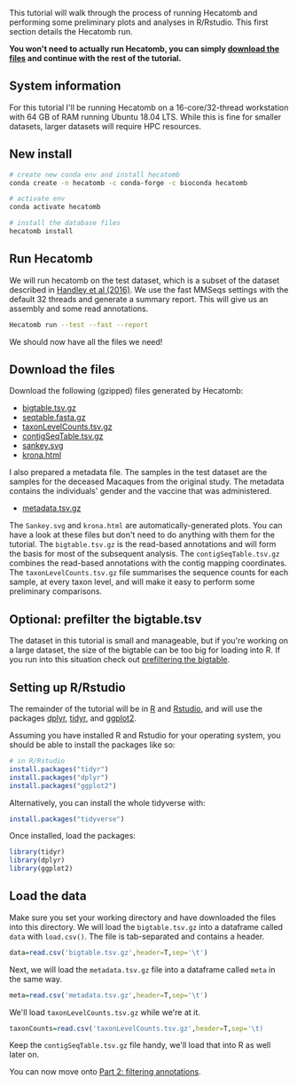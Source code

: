This tutorial will walk through the process of running Hecatomb and performing some preliminary plots and analyses in R/Rstudio.
This first section details the Hecatomb run.

**You won't need to actually run Hecatomb, you can simply [download the files](tutorialPt1.md#download-the-files) and continue with the rest of the tutorial.**

## System information

For this tutorial I'll be running Hecatomb on a 16-core/32-thread workstation with 64 GB of RAM running Ubuntu 18.04 LTS.
While this is fine for smaller datasets, larger datasets will require HPC resources.

## New install

```bash
# create new conda env and install hecatomb
conda create -n hecatomb -c conda-forge -c bioconda hecatomb

# activate env
conda activate hecatomb

# install the database files
hecatomb install
```

## Run Hecatomb

We will run hecatomb on the test dataset, which is a subset of the dataset described in [Handley et al (2016)](https://doi.org/10.1016/j.chom.2016.02.010).
We use the fast MMSeqs settings with the default 32 threads and generate a summary report. 
This will give us an assembly and some read annotations.

```bash
Hecatomb run --test --fast --report
```

We should now have all the files we need!

## Download the files

Download the following (gzipped) files generated by Hecatomb:

- [bigtable.tsv.gz](#)
- [seqtable.fasta.gz](#)
- [taxonLevelCounts.tsv.gz](#)
- [contigSeqTable.tsv.gz](#)
- [sankey.svg](#)
- [krona.html](#)

I also prepared a metadata file. 
The samples in the test dataset are the samples for the deceased Macaques from the original study.
The metadata contains the individuals' gender and the vaccine that was administered.

- [metadata.tsv.gz](#)

The `Sankey.svg` and `krona.html` are automatically-generated plots.
You can have a look at these files but don't need to do anything with them for the tutorial.
The `bigtable.tsv.gz` is the read-based annotations and will form the basis for most of the subsequent analysis.
The `contigSeqTable.tsv.gz` combines the read-based annotations with the contig mapping coordinates.
The `taxonLevelCounts.tsv.gz` file summarises the sequence counts for each sample, at every taxon level, 
and will make it easy to perform some preliminary comparisons.

## Optional: prefilter the bigtable.tsv

The dataset in this tutorial is small and manageable, but if you're working on a large dataset, 
the size of the bigtable can be too big for loading into R. 
If you run into this situation check out [prefiltering the bigtable](advanced.md#prefilter-the-bigtable).

## Setting up R/Rstudio

The remainder of the tutorial will be in [R](https://www.r-project.org/) and [Rstudio](https://www.rstudio.com/), 
and will use the packages [dplyr](https://dplyr.tidyverse.org/), [tidyr](https://tidyr.tidyverse.org/), and [ggplot2](https://ggplot2.tidyverse.org/).

Assuming you have installed R and Rstudio for your operating system, you should be able to install the packages like so:

```R
# in R/Rstudio
install.packages("tidyr")
install.packages("dplyr")
install.packages("ggplot2")
```

Alternatively, you can install the whole tidyverse with:

```R
install.packages("tidyverse")
```

Once installed, load the packages:

```R
library(tidyr)
library(dplyr)
library(ggplot2)
```

## Load the data

Make sure you set your working directory and have downloaded the files into this directory.
We will load the `bigtable.tsv.gz` into a dataframe called `data` with `load.csv()`.
The file is tab-separated and contains a header.

```R
data=read.csv('bigtable.tsv.gz',header=T,sep='\t')
```

Next, we will load the `metadata.tsv.gz` file into a dataframe called `meta` in the same way.

```R
meta=read.csv('metadata.tsv.gz',header=T,sep='\t')
```

We'll load `taxonLevelCounts.tsv.gz` while we're at it.

```R
taxonCounts=read.csv('taxonLevelCounts.tsv.gz',header=T,sep='\t)
```

Keep the `contigSeqTable.tsv.gz` file handy, we'll load that into R as well later on.

You can now move onto [Part 2: filtering annotations](tutorialPt2.md).
